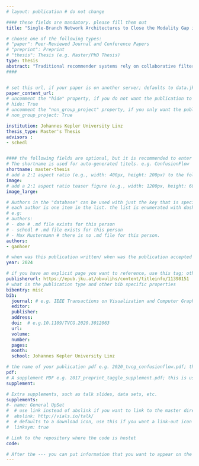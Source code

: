 ```yaml
---
# layout: publication # do not change

#### these fields are mandatory. please fill them out
title: "Single-Branch Network Architectures to Close the Modality Gap in Multimodal Recommendation" # title of your publication 

# choose one of the following types:
# "paper": Peer-Reviewed Journal and Conference Papers
# "preprint": Preprint
# "thesis": Thesis (e.g. Master/PhD Thesis)
type: thesis
abstract: "Traditional recommender systems rely on collaborative filtering (CF), using past user-item interactions to help users discover new items in a vast collection. In cold start, i.e., when interaction histories of users or items are unavailable, content-based recommender systems (CBRSs) use side information instead, most commonly, descriptions of items for item cold start. Hybrid recommender systems (HRSs) often employ multimodal learning to combine collaborative and user and item side information, which we jointly refer to as modalities. Though HRSs can provide recommendations when some modalities are missing, their quality degrades. In this work, we utilize single-branch neural networks equipped with weight sharing, modality sampling, and contrastive loss to provide accurate recommendations even in missing modality scenarios, including cold start, by closing the modality gap. We compare these networks with multi-branch alternatives and conduct extensive experiments on the MovieLens 1M, Music4All-Onion, and Amazon Video Games datasets. Six accuracy-based and four beyond-accuracy-based metrics help assess the recommendation quality and popularity bias for the different training paradigms and their hyperparameters on single- and multi-branch networks in warm-start and missing modality scenarios. We quantitatively and qualitatively study the effects of these different aspects on bridging the modality gap. Our results show that single-branch networks provide competitive recommendation quality in warm start, and a significantly better one in missing modality scenarios. Moreover, weight sharing, modality sampling, and contrastive loss lead to modalities of an item being closer together in embedding space than to other items."
####


# set this url, if your paper is on another server; defaults to data.jku-vds-lab.at
paper_content_url: 
# uncomment the "hide" property, if you do not want the publication to be displayed on the website (usually you don't need this)
# hide: True
# uncomment the "non_group_project" property, if you only want the publication to be displayed on your personal page (i.e. publications where you contributed, but does not have anything to do with the Vis Group e.g. Master Thesis,...)
# non_group_project: True

institution: Johannes Kepler University Linz 
thesis_type: Master's Thesis
advisors : 
- schedl


#### the following fields are optional, but it is recommended to enter as much information as possible
# The shortname is used for auto-generated titels. e.g. ConfusionFlow
shortname: master-thesis
# add a 2:1 aspect ratio (e.g., width: 400px, height: 200px) to the folder /assets/images/papers/ e.g. 2020_tvcg_confusionflow.png
image: 
# add a 2:1 aspect ratio teaser figure (e.g., width: 1200px, height: 600px) to the folder /assets/images/papers/ e.g. 2020_tvcg_confusionflow_teaser.png
image_large: 

# Authors in the "database" can be used with just the key that is specified in the corresponding .md file (usually it is the lastname in lower case e.g. doe). Authors that do not have an individual page here should be stated with their full name (e.g. John Doe)
# each author is one item in the list. the list is enumerated with dashes ("-")
# e.g:
# authors:
# - doe # .md file exists for this person
# - schedl # .md file exists for this person
# - Max Mustermann # there is no .md file for this person.
authors:
- ganhoer

# when was this publication written/ when was the publication accepted (e.g. 2020)
year: 2024

# if you have an explicit page you want to reference, use this tag; otherwise it will be generated from your doi
publisherurl: https://epub.jku.at/obvulihs/content/titleinfo/11398151
# what is the publication type and other bib specific properties
bibentry: misc
bib:
  journal: # e.g. IEEE Transactions on Visualization and Computer Graphics (to appear)
  editor: 
  publisher: 
  address: 
  doi: 	# e.g.10.1109/TVCG.2020.3012063
  url: 
  volume: 
  number: 
  pages: 
  month:
  school: Johannes Kepler University Linz 

# the name of your publication pdf e.g. 2020_tvcg_confusionflow.pdf; this is usually uploaded to the caleydo aws server
pdf: 
# A supplement PDF e.g. 2017_preprint_taggle_supplement.pdf; this is usually uploaded to the caleydo aws server
supplement: 

# Extra supplements, such as talk slides, data sets, etc.
supplements:
#- name: General UpSet
#  # use link instead of abslink if you want to link to the master directory
#  abslink: http://vials.io/talk/
#  # defaults to a download icon, use this if you want a link-out icon
#  linksym: true

# Link to the repository where the code is hostet
code:

# After the --- you can put information that you want to appear on the website using markdown formatting or HTML. A good example are acknowledgements, extra references, an erratum, etc.
---
```





